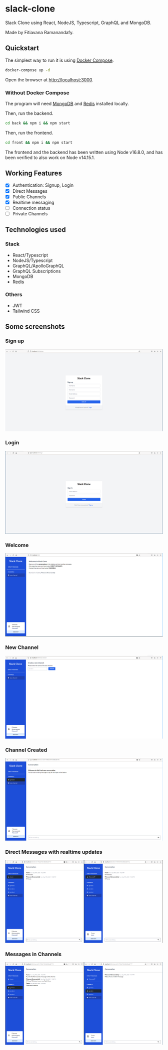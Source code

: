 # slack-clone

Slack Clone using React, NodeJS, Typescript, GraphQL and MongoDB.

Made by Fitiavana Ramanandafy.

## Quickstart

The simplest way to run it is using [Docker Compose](https://docs.docker.com/compose/install/).

```bash
docker-compose up -d
```

Open the browser at [http://localhost:3000](http://localhost:3000).

### Without Docker Compose

The program will need [MongoDB](https://www.mongodb.com/) and [Redis](https://redis.io/) installed locally.

Then, run the backend.

```bash
cd back && npm i && npm start
```

Then, run the frontend.

```bash
cd front && npm i && npm start
```

The frontend and the backend has been written using Node v16.8.0, and has been verified to also work on Node v14.15.1.

## Working Features

- [x] Authentication: Signup, Login
- [x] Direct Messages
- [x] Public Channels
- [x] Realtime messaging
- [ ] Connection status
- [ ] Private Channels

## Technologies used

### Stack

- React/Typescript
- NodeJS/Typescript
- GraphQL/ApolloGraphQL
- GraphQL Subscriptions
- MongoDB
- Redis

### Others

- JWT
- Tailwind CSS

## Some screenshots

### Sign up

![signup](./screenshots/signup.png)

### Login

![login](./screenshots/login.png)

### Welcome

![welcome](./screenshots/welcome.png)

### New Channel

![new-channel](./screenshots/new-channel.png)

### Channel Created

![channel-created](./screenshots/created-channel.png)

### Direct Messages with realtime updates

![direct-messages](./screenshots/dms-with-realtime.png)

### Messages in Channels

![messages-in-channels](./screenshots/multipane.png)
